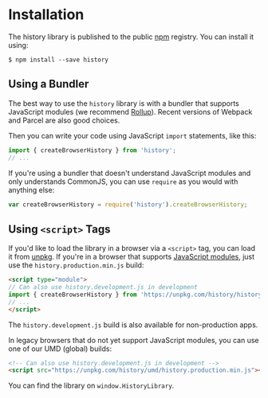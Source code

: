 # Installation

The history library is published to the public [npm](https://www.npmjs.com/)
registry. You can install it using:

    $ npm install --save history

## Using a Bundler

The best way to use the `history` library is with a bundler that supports
JavaScript modules (we recommend [Rollup](https://rollupjs.org)). Recent
versions of Webpack and Parcel are also good choices.

Then you can write your code using JavaScript `import` statements, like this:

```js
import { createBrowserHistory } from 'history';
// ...
```

If you're using a bundler that doesn't understand JavaScript modules and only
understands CommonJS, you can use `require` as you would with anything else:

```js
var createBrowserHistory = require('history').createBrowserHistory;
```

## Using `<script>` Tags

If you'd like to load the library in a browser via a `<script>` tag, you can
load it from [unpkg](https://unpkg.com). If you're in a browser that supports
[JavaScript
modules](https://developer.mozilla.org/en-US/docs/Web/JavaScript/Guide/Modules),
just use the `history.production.min.js` build:

```html
<script type="module">
// Can also use history.development.js in development
import { createBrowserHistory } from 'https://unpkg.com/history/history.production.min.js';
// ...
</script>
```

The `history.development.js` build is also available for non-production apps.

In legacy browsers that do not yet support JavaScript modules, you can use one
of our UMD (global) builds:

```html
<!-- Can also use history.development.js in development -->
<script src="https://unpkg.com/history/umd/history.production.min.js"></script>
```

You can find the library on `window.HistoryLibrary`.
